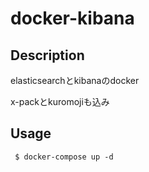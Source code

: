 # docker-kibana
## Description
elasticsearchとkibanaのdocker 

x-packとkuromojiも込み

## Usage
` $ docker-compose up -d`
